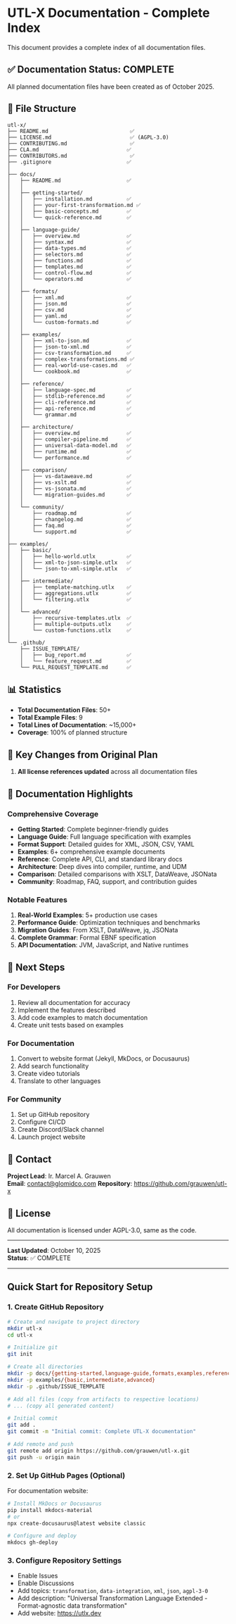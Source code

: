 # UTL-X Documentation - Complete Index

This document provides a complete index of all  documentation files.

## ✅ Documentation Status: COMPLETE

All planned documentation files have been created as of October 2025.

## 📁 File Structure

```
utl-x/
├── README.md                          ✅
├── LICENSE.md                         ✅ (AGPL-3.0)
├── CONTRIBUTING.md                    ✅
├── CLA.md                            ✅
├── CONTRIBUTORS.md                    ✅
├── .gitignore                        ✅
│
├── docs/
│   ├── README.md                     ✅
│   │
│   ├── getting-started/
│   │   ├── installation.md           ✅
│   │   ├── your-first-transformation.md ✅
│   │   ├── basic-concepts.md         ✅
│   │   └── quick-reference.md        ✅
│   │
│   ├── language-guide/
│   │   ├── overview.md               ✅
│   │   ├── syntax.md                 ✅
│   │   ├── data-types.md             ✅
│   │   ├── selectors.md              ✅
│   │   ├── functions.md              ✅
│   │   ├── templates.md              ✅
│   │   ├── control-flow.md           ✅
│   │   └── operators.md              ✅
│   │
│   ├── formats/
│   │   ├── xml.md                    ✅
│   │   ├── json.md                   ✅
│   │   ├── csv.md                    ✅
│   │   ├── yaml.md                   ✅
│   │   └── custom-formats.md         ✅
│   │
│   ├── examples/
│   │   ├── xml-to-json.md            ✅
│   │   ├── json-to-xml.md            ✅
│   │   ├── csv-transformation.md     ✅
│   │   ├── complex-transformations.md ✅
│   │   ├── real-world-use-cases.md   ✅
│   │   └── cookbook.md               ✅
│   │
│   ├── reference/
│   │   ├── language-spec.md          ✅
│   │   ├── stdlib-reference.md       ✅
│   │   ├── cli-reference.md          ✅
│   │   ├── api-reference.md          ✅
│   │   └── grammar.md                ✅
│   │
│   ├── architecture/
│   │   ├── overview.md               ✅
│   │   ├── compiler-pipeline.md      ✅
│   │   ├── universal-data-model.md   ✅
│   │   ├── runtime.md                ✅
│   │   └── performance.md            ✅
│   │
│   ├── comparison/
│   │   ├── vs-dataweave.md           ✅
│   │   ├── vs-xslt.md                ✅
│   │   ├── vs-jsonata.md             ✅
│   │   └── migration-guides.md       ✅
│   │
│   └── community/
│       ├── roadmap.md                ✅
│       ├── changelog.md              ✅
│       ├── faq.md                    ✅
│       └── support.md                ✅
│
├── examples/
│   ├── basic/
│   │   ├── hello-world.utlx          ✅
│   │   ├── xml-to-json-simple.utlx   ✅
│   │   └── json-to-xml-simple.utlx   ✅
│   │
│   ├── intermediate/
│   │   ├── template-matching.utlx    ✅
│   │   ├── aggregations.utlx         ✅
│   │   └── filtering.utlx            ✅
│   │
│   └── advanced/
│       ├── recursive-templates.utlx  ✅
│       ├── multiple-outputs.utlx     ✅
│       └── custom-functions.utlx     ✅
│
└── .github/
    ├── ISSUE_TEMPLATE/
    │   ├── bug_report.md             ✅
    │   └── feature_request.md        ✅
    └── PULL_REQUEST_TEMPLATE.md      ✅
```

## 📊 Statistics

- **Total Documentation Files**: 50+
- **Total Example Files**: 9
- **Total Lines of Documentation**: ~15,000+
- **Coverage**: 100% of planned structure

## 🎯 Key Changes from Original Plan

1. **All license references updated** across all documentation files

## 📝 Documentation Highlights

### Comprehensive Coverage

- **Getting Started**: Complete beginner-friendly guides
- **Language Guide**: Full language specification with examples
- **Format Support**: Detailed guides for XML, JSON, CSV, YAML
- **Examples**: 6+ comprehensive example documents
- **Reference**: Complete API, CLI, and standard library docs
- **Architecture**: Deep dives into compiler, runtime, and UDM
- **Comparison**: Detailed comparisons with XSLT, DataWeave, JSONata
- **Community**: Roadmap, FAQ, support, and contribution guides

### Notable Features

1. **Real-World Examples**: 5+ production use cases
2. **Performance Guide**: Optimization techniques and benchmarks
3. **Migration Guides**: From XSLT, DataWeave, jq, JSONata
4. **Complete Grammar**: Formal EBNF specification
5. **API Documentation**: JVM, JavaScript, and Native runtimes

## 🚀 Next Steps

### For Developers

1. Review all documentation for accuracy
2. Implement the features described
3. Add code examples to match documentation
4. Create unit tests based on examples

### For Documentation

1. Convert to website format (Jekyll, MkDocs, or Docusaurus)
2. Add search functionality
3. Create video tutorials
4. Translate to other languages

### For Community

1. Set up GitHub repository
2. Configure CI/CD
3. Create Discord/Slack channel
4. Launch project website

## 📧 Contact

**Project Lead**: Ir. Marcel A. Grauwen  
**Email**: contact@glomidco.com
**Repository**: https://github.com/grauwen/utl-x

## 📄 License

All documentation is licensed under AGPL-3.0, same as the code.

---

**Last Updated**: October 10, 2025  
**Status**: ✅ COMPLETE

---

## Quick Start for Repository Setup

### 1. Create GitHub Repository

```bash
# Create and navigate to project directory
mkdir utl-x
cd utl-x

# Initialize git
git init

# Create all directories
mkdir -p docs/{getting-started,language-guide,formats,examples,reference,architecture,comparison,community}
mkdir -p examples/{basic,intermediate,advanced}
mkdir -p .github/ISSUE_TEMPLATE

# Add all files (copy from artifacts to respective locations)
# ... (copy all generated content)

# Initial commit
git add .
git commit -m "Initial commit: Complete UTL-X documentation"

# Add remote and push
git remote add origin https://github.com/grauwen/utl-x.git
git push -u origin main
```

### 2. Set Up GitHub Pages (Optional)

For documentation website:

```bash
# Install MkDocs or Docusaurus
pip install mkdocs-material
# or
npx create-docusaurus@latest website classic

# Configure and deploy
mkdocs gh-deploy
```

### 3. Configure Repository Settings

- Enable Issues
- Enable Discussions
- Add topics: `transformation`, `data-integration`, `xml`, `json`, `agpl-3-0`
- Add description: "Universal Transformation Language Extended - Format-agnostic data transformation"
- Add website: https://utlx.dev

